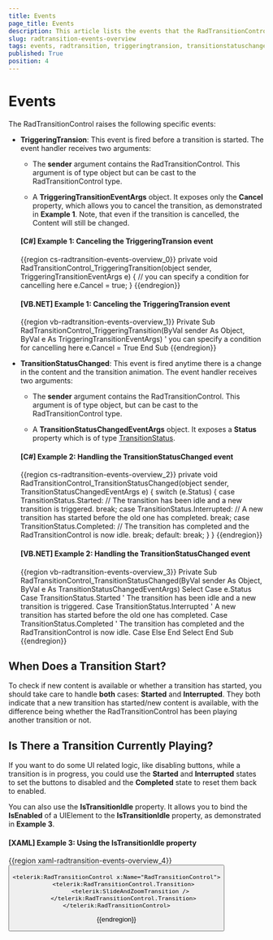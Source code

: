 ```yaml
---
title: Events
page_title: Events
description: This article lists the events that the RadTransitionControl exposes. 
slug: radtransition-events-overview
tags: events, radtransition, triggeringtransion, transitionstatuschanged, istransitionidle
published: True
position: 4
---
```


# Events

The RadTransitionControl raises the following specific events:

* __TriggeringTransion__: This event is fired before a transition is started. The event handler receives two arguments:

    * The __sender__ argument contains the RadTransitionControl. This argument is of type object but can be cast to the RadTransitionControl type.

    * A __TriggeringTransitionEventArgs__ object. It exposes only the __Cancel__ property, which allows you to cancel the transition, as demonstrated in __Example 1__. Note, that even if the transition is cancelled, the Content will still be changed. 

    #### __[C#] Example 1: Canceling the TriggeringTransion event__ 	
    {{region cs-radtransition-events-overview_0}}
        private void RadTransitionControl_TriggeringTransition(object sender, TriggeringTransitionEventArgs e)
        {
            // you can specify a condition for cancelling here
            e.Cancel = true;
        }
    {{endregion}}

    #### __[VB.NET] Example 1: Canceling the TriggeringTransion event__ 	
    {{region vb-radtransition-events-overview_1}}
        Private Sub RadTransitionControl_TriggeringTransition(ByVal sender As Object, ByVal e As TriggeringTransitionEventArgs)
			' you can specify a condition for cancelling here
			e.Cancel = True
        End Sub
    {{endregion}}

* __TransitionStatusChanged__: This event is fired anytime there is a change in the content and the transition animation. The event handler receives two arguments:

    * The __sender__ argument contains the RadTransitionControl. This argument is of type object, but can be cast to the RadTransitionControl type.

    * A __TransitionStatusChangedEventArgs__ object. It exposes a __Status__ property which is of type [TransitionStatus](https://docs.telerik.com/devtools/wpf/api/telerik.windows.controls.transitioncontrol.transitionstatus). 

    #### __[C#] Example 2: Handling the TransitionStatusChanged event__ 	
    {{region cs-radtransition-events-overview_2}}
        private void RadTransitionControl_TransitionStatusChanged(object sender, TransitionStatusChangedEventArgs e)
        {
            switch (e.Status)
            {
                case TransitionStatus.Started:
                    // The transition has been idle and a new transition is triggered.
                    break;
                case TransitionStatus.Interrupted:
                    // A new transition has started before the old one has completed.
                    break;
                case TransitionStatus.Completed:
                    // The transition has completed and the RadTransitionControl is now idle.
                    break;
                default:
                    break;
            }
        }
    {{endregion}}

    #### __[VB.NET] Example 2: Handling the TransitionStatusChanged event__ 	
    {{region vb-radtransition-events-overview_3}}
        Private Sub RadTransitionControl_TransitionStatusChanged(ByVal sender As Object, ByVal e As TransitionStatusChangedEventArgs)
            Select Case e.Status
                Case TransitionStatus.Started
                    ' The transition has been idle and a new transition is triggered.
                Case TransitionStatus.Interrupted
                    ' A new transition has started before the old one has completed.
                Case TransitionStatus.Completed
                    ' The transition has completed and the RadTransitionControl is now idle.
                Case Else
            End Select
        End Sub
    {{endregion}}

## When Does a Transition Start?

To check if new content is available or whether a transition has started, you should take care to handle __both__ cases: __Started__ and __Interrupted__. They both indicate that a new transition has started/new content is available, with the difference being whether the RadTransitionControl has been playing another transition or not.    	

## Is There a Transition Currently Playing?

If you want to do some UI related logic, like disabling buttons, while a transition is in progress, you could use the __Started__ and __Interrupted__ states to set the buttons to disabled and the __Completed__ state to reset them back to enabled.    	

You can also use the __IsTransitionIdle__ property. It allows you to bind the __IsEnabled__ of a UIElement to the __IsTransitionIdle__ property, as demonstrated in __Example 3__.

#### __[XAML] Example 3: Using the IsTransitionIdle property__ 	
{{region xaml-radtransition-events-overview_4}}
    <Button Content="Sample button" IsEnabled="{Binding IsTransitionIdle, ElementName=RadTransitionControl}"/>
        
    <telerik:RadTransitionControl x:Name="RadTransitionControl">
        <telerik:RadTransitionControl.Transition>
            <telerik:SlideAndZoomTransition />
        </telerik:RadTransitionControl.Transition>
    </telerik:RadTransitionControl>
{{endregion}}
